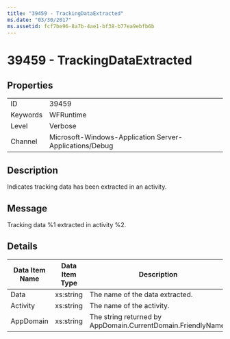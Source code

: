 ```yaml
---
title: "39459 - TrackingDataExtracted"
ms.date: "03/30/2017"
ms.assetid: fcf7be96-8a7b-4ae1-bf38-b77ea9ebfb6b
---
```

# 39459 - TrackingDataExtracted

## Properties  
  
|||  
|-|-|  
|ID|39459|  
|Keywords|WFRuntime|  
|Level|Verbose|  
|Channel|Microsoft-Windows-Application Server-Applications/Debug|  
  
## Description  

 Indicates tracking data has been extracted in an activity.  
  
## Message  

 Tracking data %1 extracted in activity %2.  
  
## Details  
  
|Data Item Name|Data Item Type|Description|  
|--------------------|--------------------|-----------------|  
|Data|xs:string|The name of the data extracted.|  
|Activity|xs:string|The name of the activity.|  
|AppDomain|xs:string|The string returned by AppDomain.CurrentDomain.FriendlyName.|
